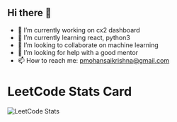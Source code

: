 ## Hi there 👋

<!--
**prathap442/prathap442** is a ✨ _special_ ✨ repository because its `README.md` (this file) appears on your GitHub profile.

Here are some ideas to get you started:

- 🔭 I’m currently working on ...
- 🌱 I’m currently learning ...
- 👯 I’m looking to collaborate on ...
- 🤔 I’m looking for help with ...
- 💬 Ask me about ...
- 📫 How to reach me: ...
- 😄 Pronouns: ...
- ⚡ Fun fact: ...
-->
- 🔭 I’m currently working on cx2 dashboard
- 🌱 I’m currently learning react, python3
- 👯 I’m looking to collaborate on machine learning
- 🤔 I’m looking for help with a good mentor
- 📫 How to reach me: pmohansaikrishna@gmail.com


# LeetCode Stats Card
![LeetCode Stats](https://leetcard.jacoblin.cool/pmohansaikrishna?theme=light&font=Cormorant%20Infant)
